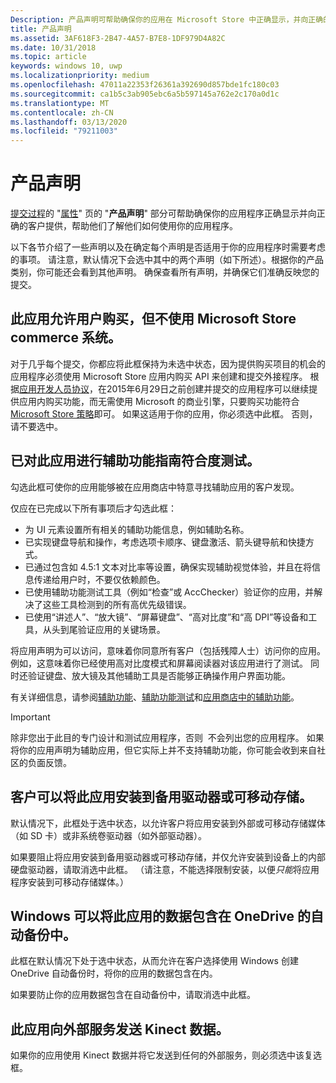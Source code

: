 ```yaml
---
Description: 产品声明可帮助确保你的应用在 Microsoft Store 中正确显示，并向正确的客户提供。
title: 产品声明
ms.assetid: 3AF618F3-2B47-4A57-B7E8-1DF979D4A82C
ms.date: 10/31/2018
ms.topic: article
keywords: windows 10, uwp
ms.localizationpriority: medium
ms.openlocfilehash: 47011a22353f26361a392690d857bde1fc180c03
ms.sourcegitcommit: ca1b5c3ab905ebc6a5b597145a762e2c170a0d1c
ms.translationtype: MT
ms.contentlocale: zh-CN
ms.lasthandoff: 03/13/2020
ms.locfileid: "79211003"
---
```

# <a name="product-declarations"></a>产品声明

[提交过程](app-submissions.md)的 "[属性](enter-app-properties.md)" 页的 "**产品声明**" 部分可帮助确保你的应用程序正确显示并向正确的客户提供，帮助他们了解他们如何使用你的应用程序。

以下各节介绍了一些声明以及在确定每个声明是否适用于你的应用程序时需要考虑的事项。 请注意，默认情况下会选中其中的两个声明（如下所述）。根据你的产品类别，你可能还会看到其他声明。 确保查看所有声明，并确保它们准确反映您的提交。

## <a name="this-app-allows-users-to-make-purchases-but-does-not-use-the-microsoft-store-commerce-system"></a>此应用允许用户购买，但不使用 Microsoft Store commerce 系统。

对于几乎每个提交，你都应将此框保持为未选中状态，因为提供购买项目的机会的应用程序必须使用 Microsoft Store 应用内购买 API 来创建和提交外接程序。 根据[应用开发人员协议](https://docs.microsoft.com/legal/windows/agreements/app-developer-agreement)，在2015年6月29日之前创建并提交的应用程序可以继续提供应用内购买功能，而无需使用 Microsoft 的商业引擎，只要购买功能符合[Microsoft Store 策略](store-policies.md#108-financial-transactions)即可。 如果这适用于你的应用，你必须选中此框。 否则，请不要选中。

## <a name="this-app-has-been-tested-to-meet-accessibility-guidelines"></a>已对此应用进行辅助功能指南符合度测试。

勾选此框可使你的应用能够被在应用商店中特意寻找辅助应用的客户发现。

仅应在已完成以下所有事项后才勾选此框：

-   为 UI 元素设置所有相关的辅助功能信息，例如辅助名称。
-   已实现键盘导航和操作，考虑选项卡顺序、键盘激活、箭头键导航和快捷方式。
-   已通过包含如 4.5:1 文本对比率等设置，确保实现辅助视觉体验，并且在将信息传递给用户时，不要仅依赖颜色。
-   已使用辅助功能测试工具（例如“检查”或 AccChecker）验证你的应用，并解决了这些工具检测到的所有高优先级错误。
-   已使用“讲述人”、“放大镜”、“屏幕键盘”、“高对比度”和“高 DPI”等设备和工具，从头到尾验证应用的关键场景。

将应用声明为可以访问，意味着你同意所有客户（包括残障人士）访问你的应用。 例如，这意味着你已经使用高对比度模式和屏幕阅读器对该应用进行了测试。 同时还验证键盘、放大镜及其他辅助工具是否能够正确操作用户界面功能。

有关详细信息，请参阅[辅助功能](../design/accessibility/accessibility.md)、[辅助功能测试](../design/accessibility/accessibility-testing.md)和[应用商店中的辅助功能](../design/accessibility/accessibility-in-the-store.md)。

> [!IMPORTANT]
>除非您出于此目的专门设计和测试应用程序，否则  不会列出您的应用程序。 如果将你的应用声明为辅助应用，但它实际上并不支持辅助功能，你可能会收到来自社区的负面反馈。

## <a name="customers-can-install-this-app-to-alternate-drives-or-removable-storage"></a>客户可以将此应用安装到备用驱动器或可移动存储。

默认情况下，此框处于选中状态，以允许客户将应用安装到外部或可移动存储媒体（如 SD 卡）或非系统卷驱动器（如外部驱动器）。

如果要阻止将应用安装到备用驱动器或可移动存储，并仅允许安装到设备上的内部硬盘驱动器，请取消选中此框。 （请注意，不能选择限制安装，以便*只能*将应用程序安装到可移动存储媒体。）


## <a name="windows-can-include-this-apps-data-in-automatic-backups-to-onedrive"></a>Windows 可以将此应用的数据包含在 OneDrive 的自动备份中。

此框在默认情况下处于选中状态，从而允许在客户选择使用 Windows 创建 OneDrive 自动备份时，将你的应用的数据包含在内。

如果要防止你的应用数据包含在自动备份中，请取消选中此框。


## <a name="this-app-sends-kinect-data-to-external-services"></a>此应用向外部服务发送 Kinect 数据。 

如果你的应用使用 Kinect 数据并将它发送到任何的外部服务，则必须选中该复选框。



 

 

 




